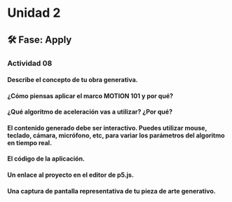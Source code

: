 # Unidad 2

## 🛠 Fase: Apply

### Actividad 08

#### Describe el concepto de tu obra generativa.



#### ¿Cómo piensas aplicar el marco MOTION 101 y por qué?



#### ¿Qué algoritmo de aceleración vas a utilizar? ¿Por qué?



#### El contenido generado debe ser interactivo. Puedes utilizar mouse, teclado, cámara, micrófono, etc, para variar los parámetros del algoritmo en tiempo real.



#### El código de la aplicación.



#### Un enlace al proyecto en el editor de p5.js.



#### Una captura de pantalla representativa de tu pieza de arte generativo.

